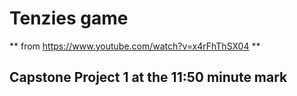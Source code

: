 # Tenzies game
** from https://www.youtube.com/watch?v=x4rFhThSX04 **

## Capstone Project 1 at the 11:50 minute mark
